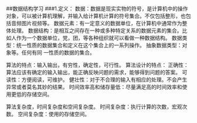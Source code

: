 ##数据结构学习
###1.定义：
	数据：数据是现实实物的符号，是计算机中的操作对象，可以被计算机理解，并输入给计算机计算的符号集合。不仅包括整形，也包括音频图片视频等。
	数据元素：有一定意义的数据单位，在计算机中通常作为整体处理。
	数据结构：是相互之间存在一种或多种特定关系的数据元素的集合。比如人作为一个数据单位，党，团，等各种组织就可以看做一种数据结构。
	数据类型：统一性质的数据集合和定义在这个集合上的一系列操作。
	抽象数据类型：对象等。任何有同 一性质的数据的集合。
	
	
算法的特点：输入输出，有穷性，确定性，可行性。
算法设计的特点：
	正确性：算法应该有确定的输入输出，能正确反映问题的需求，能够得到问题的答案。
	可读性：方便阅读，可维护。
	健壮性：对于不合理的输入有相应的处理。不会产生异常或者莫名其妙的结果。
	时间效率高和储存量低：尽量满足高的时间效率和使用更低的存储空间。
	
算法复杂度，时间复杂度和空间复杂度。
	时间复杂度：执行计算的次数，宏观次数。
	空间复杂度：使用的存储空间。
	
	